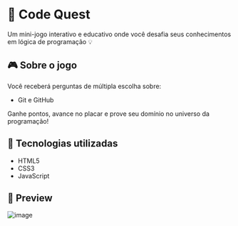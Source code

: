 # 🧠 Code Quest

Um mini-jogo interativo e educativo onde você desafia seus conhecimentos em lógica de programação 💡

## 🎮 Sobre o jogo

Você receberá perguntas de múltipla escolha sobre:

- Git e GitHub

Ganhe pontos, avance no placar e prove seu domínio no universo da programação!

## 🚀 Tecnologias utilizadas

- HTML5
- CSS3
- JavaScript 

## 📸 Preview
![image](https://github.com/user-attachments/assets/21ae3f2d-6d10-4925-b52d-ec5a1ea90119)







